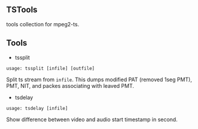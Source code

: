 TSTools
-------
tools collection for mpeg2-ts.

Tools
-----
* tssplit
```
usage: tssplit [infile] [outfile]
```
  Split ts stream from `infile`.
  This dumps modified PAT (removed 1seg PMT), PMT, NIT, and packes associating with leaved PMT.

* tsdelay
```
usage: tsdelay [infile]
```
  Show difference between video and audio start timestamp in second.
